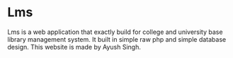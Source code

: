 # Lms
Lms is a web application that exactly build for college and university base library management system. It built in simple raw php and simple database design.
This website is made by Ayush Singh.
